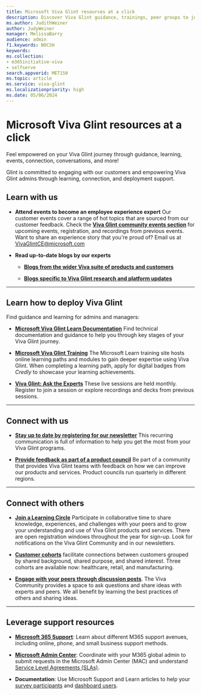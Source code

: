 ```yaml
---
title: Microsoft Viva Glint resources at a click
description: Discover Viva Glint guidance, trainings, peer groups to join, events to attend, how to stay updated about new platform features, current research and so much more!
ms.author: JudithWeiner
author: JudyWeiner
manager: MelissaBarry
audience: admin
f1.keywords: NOCSH
keywords: 
ms.collection:  
- m365initiative-viva
- selfserve 
search.appverid: MET150 
ms.topic: article
ms.service: viva-glint
ms.localizationpriority: high
ms.date: 05/06/2024
---
```


# Microsoft Viva Glint resources at a click

Feel empowered on your Viva Glint journey through guidance, learning, events, connection, conversations, and more!

Glint is committed to engaging with our customers and empowering Viva Glint admins through learning, connection, and deployment support. 

## Learn with us

- **Attend events to become an employee experience expert**
Our customer events cover a range of hot topics that are sourced from our customer feedback. Check the [**Viva Glint community events section**](https://techcommunity.microsoft.com/t5/viva-glint/eb-p/Viva_Glint_Events) for upcoming events, registration, and recordings from previous events. 
Want to share an experience story that you're proud of? Email us at VivaGlintCE@microsoft.com

- **Read up-to-date blogs by our experts**

  - [**Blogs from the wider Viva suite of products and customers**](https://techcommunity.microsoft.com/t5/microsoft-viva-blog/bg-p/MicrosoftVivaBlog)

  - [**Blogs specific to Viva Glint research and platform updates**](https://techcommunity.microsoft.com/t5/viva-glint-blog/bg-p/Viva_Glint_Blog)
  
<hr>

## Learn how to deploy Viva Glint
Find guidance and learning for admins and managers:

- [**Microsoft Viva Glint Learn Documentation**](/../../viva/glint/introduction-viva-glint) Find technical documentation and guidance to help you through key stages of your Viva Glint journey. 

- [**Microsoft Viva Glint Training**](/../../viva/glint/start/viva-glint-learning-paths-and-modules) 
The Microsoft Learn training site hosts online learning paths and modules to gain deeper expertise using Viva Glint. When completing a learning path, apply for digital badges from *Credly* to showcase your learning achievements.

- [**Viva Glint: Ask the Experts**](https://adoption.microsoft.com/viva/glint/ask-the-experts-resources/) These live sessions are held monthly. Register to join a session or explore recordings and decks from previous sessions.

<hr>

## Connect with us

- [**Stay up to date by registering for our newsletter**](https://adoption.microsoft.com/en-us/viva/glint/newsletter/) This recurring communication is full of information to help you get the most from your Viva Glint programs.  

- [**Provide feedback as part of a product council**](https://techcommunity.microsoft.com/t5/viva-glint-blog/shape-the-future-of-viva-glint-by-joining-our-product-council/ba-p/4063627) Be part of a community that provides Viva Glint teams with feedback on how we can improve our products and services. Product councils run quarterly in different regions.

<hr>

## Connect with others

- [**Join a Learning Circle**](https://techcommunity.microsoft.com/t5/viva-glint-blog/introducing-viva-glint-learning-circles/ba-p/3988040) Participate in collaborative time to share knowledge, experiences, and challenges with your peers and to grow your understanding and use of Viva Glint products and services. There are open registration windows throughout the year for sign-up. Look for notifications on the Viva Glint Community and in our newsletters. 

- [**Customer cohorts**](https://go.microsoft.com/fwlink/?linkid=2270906) facilitate connections between customers grouped by shared background, shared purpose, and shared interest. Three cohorts are available now: healthcare, retail, and manufacturing. 

- [**Engage with your peers through discussion posts**](https://techcommunity.microsoft.com/t5/viva-glint/ct-p/Viva-Glint). The Viva Community provides a space to ask questions and share ideas with experts and peers. We all benefit by learning the best practices of others and sharing ideas.

<hr>

## Leverage support resources

- [**Microsoft 365 Support**](/microsoft-365/admin/get-help-support?view=o365-worldwide&preserve-view=true): Learn about different M365 support avenues, including online, phone, and small business support methods.

- [**Microsoft Admin Center**](https://go.microsoft.com/fwlink/?linkid=2264234): Coordinate with your M365 global admin to submit requests in the Microsoft Admin Center (MAC) and understand [Service Level Agreements (SLAs)](/microsoft-365/admin/m365-feature-descriptions?view=o365-worldwide&tabs=Privacy).

- **Documentation**: Use Microsoft Support and Learn articles to help your [survey participants](/viva/glint/communicate/support-survey-participants) and [dashboard users](/viva/glint/setup/manager-access-issues).



